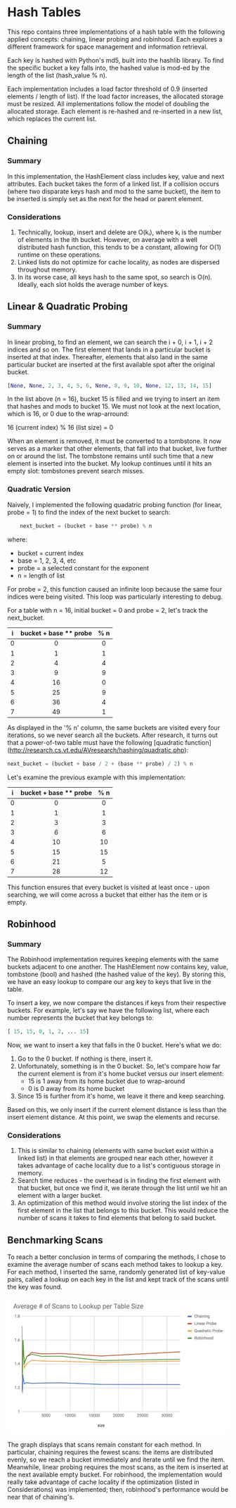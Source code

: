 # Hash Tables

This repo contains three implementations of a hash table with the following applied concepts: chaining, linear probing and robinhood. Each explores a different framework for space management and information retrieval.

Each key is hashed with Python's md5, built into the hashlib library. To find the specific bucket a key falls into, the hashed value is mod-ed by the length of the list (hash_value % n).

Each implementation includes a load factor threshold of 0.9 (inserted elements / length of list). If the load factor increases, the allocated storage must be resized. All implementations follow the model of doubling the allocated storage. Each element is re-hashed and re-inserted in a new list, which replaces the current list.

## Chaining

### Summary

In this implementation, the HashElement class includes key, value and next attributes. Each bucket takes the form of a linked list. If a collision occurs (where two disparate keys hash and mod to the same bucket), the item to be inserted is simply set as the next for the head or parent element.

### Considerations

1. Technically, lookup, insert and delete are O(kᵢ), where kᵢ is the number of elements in the ith bucket. However, on average with a well distributed hash function, this tends to be a constant, allowing for O(1) runtime on these operations.
2. Linked lists do not optimize for cache locality, as nodes are dispersed throughout memory.
3. In its worse case, all keys hash to the same spot, so search is O(n). Ideally, each slot holds the average number of keys.

## Linear & Quadratic Probing

### Summary

In linear probing, to find an element, we can search the i + 0, i + 1, i + 2 indices and so on. The first element that lands in a particular bucket is inserted at that index. Thereafter, elements that also land in the same particular bucket are inserted at the first available spot after the original bucket.

```python
[None, None, 2, 3, 4, 5, 6, None, 8, 9, 10, None, 12, 13, 14, 15]
```

In the list above (n = 16), bucket 15 is filled and we trying to insert an item that hashes and mods to bucket 15. We must not look at the next location, which is 16, or 0 due to the wrap-arround:

  16 (current index)  % 16 (list size) = 0

When an element is removed, it must be converted to a tombstone. It now serves as a marker that other elements, that fall into that bucket, live further on or around the list. The tombstone remains until such time that a new element is inserted into the bucket. My lookup continues until it hits an empty slot: tombstones prevent search misses.

### Quadratic Version

Naively, I implemented the following quadatric probing function (for linear, probe = 1) to find the index of the next bucket to search:

```python
    next_bucket = (bucket + base ** probe) % n
```

where:

- bucket = current index
- base = 1, 2, 3, 4, etc
- probe = a selected constant for the exponent
- n = length of list

For probe = 2, this function caused an infinite loop because the same four indices were being visited. This loop was particularly interesting to debug.

For a table with n = 16, initial bucket = 0 and probe = 2, let's track the next_bucket.

| i | bucket + base ** probe | % n |
|:-:|:----------------------:|:---:|
| 0 | 0                      | 0   |
| 1 | 1                      | 1   |
| 2 | 4                      | 4   |
| 3 | 9                      | 9   |
| 4 | 16                     | 0   |
| 5 | 25                     | 9   |
| 6 | 36                     | 4   |
| 7 | 49                     | 1   |

As displayed in the '% n' column, the same buckets are visited every four iterations, so we never search all the buckets. After research, it turns out that a power-of-two table must have the following [quadratic function] (http://research.cs.vt.edu/AVresearch/hashing/quadratic.php):

```python
next_bucket = (bucket + base / 2 + (base ** probe) / 2) % n
```

Let's examine the previous example with this implementation:

| i | bucket + base ** probe | % n |
|:-:|:----------------------:|:---:|
| 0 | 0                      | 0   |
| 1 | 1                      | 1   |
| 2 | 3                      | 3   |
| 3 | 6                      | 6   |
| 4 | 10                     | 10  |
| 5 | 15                     | 15  |
| 6 | 21                     | 5   |
| 7 | 28                     | 12  |

This function ensures that every bucket is visited at least once - upon searching, we will come across a bucket that either has the item or is empty.

## Robinhood

### Summary

The Robinhood implementation requires keeping elements with the same buckets adjacent to one another. The HashElement now contains key, value, tombstone (bool) and hashed (the hashed value of the key). By storing this, we have an easy lookup to compare our arg key to keys that live in the table.

To insert a key, we now compare the distances if keys from their respective buckets. For example, let's say we have the following list, where each number represents the bucket that key belongs to:

```python
[ 15, 15, 0, 1, 2, ... 15]
```

Now, we want to insert a key that falls in the 0 bucket. Here's what we do:
1) Go to the 0 bucket. If nothing is there, insert it.
2) Unfortunately, something is in the 0 bucket. So, let's compare how far the current element is from it's home bucket versus our insert element:
    - 15 is 1 away from its home bucket due to wrap-around
    - 0 is 0 away from its home bucket
3) Since 15 is further from it's home, we leave it there and keep searching.

Based on this, we only insert if the current element distance is less than the insert element distance. At this point, we swap the elements and recurse.

### Considerations

1. This is similar to chaining (elements with same bucket exist within a linked list) in that elements are grouped near each other, however it takes advantage of cache locality due to a list's contiguous storage in memory.
2. Search time reduces - the overhead is in finding the first element with that bucket, but once we find it, we iterate through the list until we hit an element with a larger bucket.
3. An optimization of this method would involve storing the list index of the first element in the list that belongs to this bucket. This would reduce the number of scans it takes to find elements that belong to said bucket.

## Benchmarking Scans

To reach a better conclusion in terms of comparing the methods, I chose to examine the average number of scans each method takes to lookup a key. For each method, I inserted the same, randomly generated list of key-value pairs, called a lookup on each key in the list and kept track of the scans until the key was found.

![Average Number of Scans to Lookup per Table Size](https://github.com/parulbaweja/hash-tables/blob/master/images/benchmark_scans.jpg)

The graph displays that scans remain constant for each method. In particular, chaining requires the fewest scans: the items are distributed evenly, so we reach a bucket immediately and iterate until we find the item. Meanwhile, linear probing requires the most scans, as the item is inserted at the next available empty bucket. For robinhood, the implementation would really take advantage of cache locality if the optimization (listed in Considerations) was implemented; then, robinhood's performance would be near that of chaining's.
